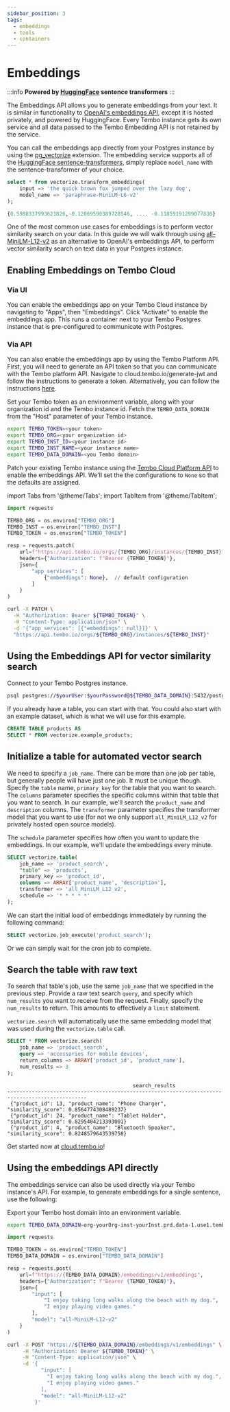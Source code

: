```yaml
---
sidebar_position: 3
tags:
  - embeddings
  - tools
  - containers
---
```


# Embeddings

:::info
**Powered by [HuggingFace](https://huggingface.co/sentence-transformers/) sentence transformers**
:::

The Embeddings API allows you to generate embeddings from your text. It is similar in functionality to [OpenAI's embeddings API](https://platform.openai.com/docs/guides/embeddings), except it is hosted privately, and powered by HuggingFace. Every Tembo instance gets its own service and all data passed to the Tembo Embedding API is not retained by the service.

You can call the embeddings app directly from your Postgres instance by using the [pg_vectorize](https://github.com/tembo-io/pg_vectorize) extension. The embedding service supports all of the [HuggingFace sentence-transformers](https://huggingface.co/sentence-transformers/), simply replace `model_name` with the sentence-transformer of your choice.

```sql
select * from vectorize.transform_embeddings(
    input => 'the quick brown fox jumped over the lazy dog',
    model_name => 'paraphrase-MiniLM-L6-v2'
);

{0.5988337993621826,-0.12069590389728546, .... -0.11859191209077836}
```

One of the most common use cases for embeddings is to perform vector similarity search on your data. In this guide we will walk through using [all-MiniLM-L12-v2](https://huggingface.co/sentence-transformers/all-MiniLM-L12-v2) as an alternative to OpenAI's embeddings API, to perform vector similarity search on text data in your Postgres instance.

## Enabling Embeddings on Tembo Cloud

### Via UI

You can enable the embeddings app on your Tembo Cloud instance by navigating to "Apps", then "Embeddings". Click "Activate" to enable the embeddings app. This runs a container next to your Tembo Postgres instance that is pre-configured to communicate with Postgres.

### Via API

You can also enable the embeddings app by using the Tembo Platform API. First, you will need to generate an API token so that you can communicate with the Tembo platform API. Navigate to cloud.tembo.io/generate-jwt and follow the instructions to generate a token. Alternatively, you can follow the instructions [here](https://tembo.io/docs/tembo-cloud/security-and-authentication/api-authentication).

Set your Tembo token as an environment variable, along with your organization id and the Tembo instance id. Fetch the `TEMBO_DATA_DOMAIN` from the "Host" parameter of your Tembo instance.

```bash
export TEMBO_TOKEN=<your token>
export TEMBO_ORG=<your organization id>
export TEMBO_INST_ID=<your instance id>
export TEMBO_INST_NAME=<your instance name>
export TEMBO_DATA_DOMAIN=<you Tembo domain>
```

Patch your existing Tembo instance using the [Tembo Cloud Platform API](https://tembo.io/docs/tembo-cloud/openapi) to enable the embeddings API. We'll set the the configurations to `None` so that the defaults are assigned.

import Tabs from '@theme/Tabs';
import TabItem from '@theme/TabItem';

<Tabs>
<TabItem value="py" label="Python">

```py
import requests

TEMBO_ORG = os.environ["TEMBO_ORG"]
TEMBO_INST = os.environ["TEMBO_INST"]
TEMBO_TOKEN = os.environ["TEMBO_TOKEN"]

resp = requests.patch(
    url=f"https://api.tembo.io/orgs/{TEMBO_ORG}/instances/{TEMBO_INST}",
    headers={"Authorization": f"Bearer {TEMBO_TOKEN}"},
    json={
        "app_services": [
            {"embeddings": None},  // default configuration
        ]
    }
)
```

</TabItem>

<TabItem value="curl" label="Curl">

```bash
curl -X PATCH \
  -H "Authorization: Bearer ${TEMBO_TOKEN}" \
  -H "Content-Type: application/json" \
  -d '{"app_services": [{"embeddings": null}]}' \
  "https://api.tembo.io/orgs/${TEMBO_ORG}/instances/${TEMBO_INST}"
```

</TabItem>
</Tabs>

## Using the Embeddings API for vector similarity search

Connect to your Tembo Postgres instance.

```bash
psql postgres://$yourUser:$yourPassword@${TEMBO_DATA_DOMAIN}:5432/postgres
```

If you already have a table, you can start with that. You could also start with an example dataset, which is what we will use for this example.

```sql
CREATE TABLE products AS 
SELECT * FROM vectorize.example_products;
```

## Initialize a table for automated vector search

We need to specify a `job_name`. There can be more than one job per table, but generally people will have just one job. It must be unique though. Specify the `table` name, `primary_key` for the table that you want to search. The `columns`
parameter specifies the specific columns within that table that you want to search. In our example, we'll search the `product_name` and `description` columns. The `transformer` parameter specifies the transformer model that you want to use (for not we only support `all_MiniLM_L12_v2` for privately hosted open source models). 

The `schedule` parameter specifies how often you want to update the embeddings. In our example, we'll update the embeddings every minute.

```sql
SELECT vectorize.table(
    job_name => 'product_search',
    "table" => 'products',
    primary_key => 'product_id',
    columns => ARRAY['product_name', 'description'],
    transformer => 'all_MiniLM_L12_v2',
    schedule => '* * * * *'
);
```

We can start the initial load of embeddings immediately by running the following command:

```sql
SELECT vectorize.job_execute('product_search');
```

Or we can simply wait for the cron job to complete.

## Search the table with raw text

To search that table's job, use the same `job_name` that we specified in the previous step.
 Provide a raw text search `query`, and specify which `num_results` you want to receive from the request.
 Finally, specify the `num_results` to return. This amounts to effectively a `limit` statement.

`vectorize.search` will automatically use the same embedding model that was used during the `vectorize.table` call.


```sql
SELECT * FROM vectorize.search(
    job_name => 'product_search',
    query => 'accessories for mobile devices',
    return_columns => ARRAY['product_id', 'product_name'],
    num_results => 3
);
```

```
                                         search_results                                         
------------------------------------------------------------------------------------------------
 {"product_id": 13, "product_name": "Phone Charger", "similarity_score": 0.8564774308489237}
 {"product_id": 24, "product_name": "Tablet Holder", "similarity_score": 0.8295404213393001}
 {"product_id": 4, "product_name": "Bluetooth Speaker", "similarity_score": 0.8248579643539758}
```

Get started now at [cloud.tembo.io](https://cloud.tembo.io)!

## Using the embeddings API directly

The embeddings service can also be used directly via your Tembo instance's API. For example, to generate embeddings for a single sentence, use the following:

Export your Tembo host domain into an environment variable.

```bash
export TEMBO_DATA_DOMAIN=org-yourOrg-inst-yourInst.prd.data-1.use1.tembo.io
```

<Tabs>
<TabItem value="py" label="Python">

```py
import requests

TEMBO_TOKEN = os.environ["TEMBO_TOKEN"]
TEMBO_DATA_DOMAIN = os.environ["TEMBO_DATA_DOMAIN"]

resp = requests.post(
    url=f"https://{TEMBO_DATA_DOMAIN}/embeddings/v1/embeddings",
    headers={"Authorization": f"Bearer {TEMBO_TOKEN}"},
    json={
        "input": [
            "I enjoy taking long walks along the beach with my dog.",
            "I enjoy playing video games."
        ],
        "model": "all-MiniLM-L12-v2"
    }
)
```

</TabItem>
<TabItem value="curl" label="Curl">

```bash
curl -X POST "https://${TEMBO_DATA_DOMAIN}/embeddings/v1/embeddings" \
     -H "Authorization: Bearer ${TEMBO_TOKEN}" \
     -H "Content-Type: application/json" \
     -d '{
           "input": [
             "I enjoy taking long walks along the beach with my dog.",
             "I enjoy playing video games."
           ],
           "model": "all-MiniLM-L12-v2"
         }'
```

</TabItem>
</Tabs>
